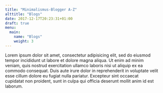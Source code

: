```yaml
---
title: "Minimalismus-Blogger A-Z"
alttitle: "Blogs"
date: 2017-12-17T20:23:31+01:00
draft: true
menu:
  main:
    name: "Blogs"
    weight: 3
---
```


Lorem ipsum dolor sit amet, consectetur adipisicing elit, sed do eiusmod tempor incididunt ut labore et dolore magna aliqua. Ut enim ad minim veniam, quis nostrud exercitation ullamco laboris nisi ut aliquip ex ea commodo consequat. Duis aute irure dolor in reprehenderit in voluptate velit esse cillum dolore eu fugiat nulla pariatur. Excepteur sint occaecat cupidatat non proident, sunt in culpa qui officia deserunt mollit anim id est laborum.